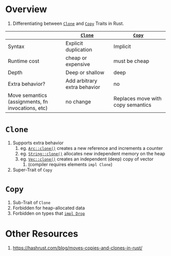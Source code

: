 # Overview
1. Differentiating between [`Clone`](https://doc.rust-lang.org/std/clone/trait.Clone.html) and [`Copy`](https://doc.rust-lang.org/std/marker/trait.Copy.html) Traits in Rust.


||[`Clone`](https://doc.rust-lang.org/std/clone/trait.Clone.html)|[`Copy`](https://doc.rust-lang.org/std/marker/trait.Copy.html)|
| ---|---|---|
|Syntax|Explicit duplication|Implicit|
|Runtime cost|cheap or expensive|must be cheap|
|Depth|Deep or shallow|deep|
|Extra behavior?|Add arbitrary extra behavior|no|
|Move semantics<br>(assignments, fn invocations, etc)|no change|Replaces move with copy semantics|


# `Clone`
1. Supports extra behavior
    1. eg. [`Arc::clone()`](https://doc.rust-lang.org/std/sync/struct.Arc.html#method.clone) creates a new reference and increments a counter
    1. eg. [`String::clone()`](https://doc.rust-lang.org/std/string/struct.String.html#method.clone) allocates new independent memory on the heap
    1. eg. [`Vec::clone()`](https://doc.rust-lang.org/std/vec/struct.Vec.html#method.clone) creates an independent (deep) copy of vector
        1. (compiler requires elements `impl Clone`)
1. Super-Trait of `Copy`


# `Copy`
1. Sub-Trait of `Clone`
1. Forbidden for heap-allocated data
1. Forbidden on types that [`impl Drop`](https://doc.rust-lang.org/std/ops/trait.Drop.html)


# Other Resources
1. https://hashrust.com/blog/moves-copies-and-clones-in-rust/
